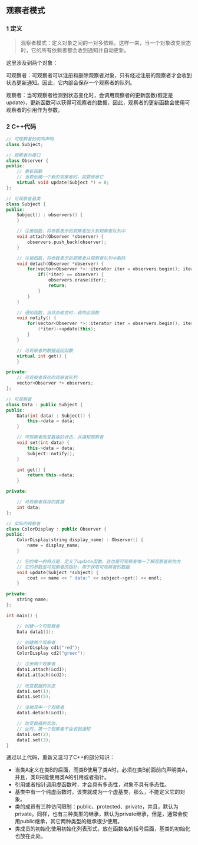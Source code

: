 ## 观察者模式

### 1 定义

> 观察者模式：定义对象之间的一对多依赖，这样一来，当一个对象改变状态时，它的所有依赖者都会收到通知并自动更新。

这里涉及到两个对象：

可观察者：可观察者可以注册和删除观察者对象，只有经过注册的观察者才会收到状态更新通知。因此，它内部会保存一个观察者的队列。

观察者：当可观察者检测到状态变化时，会调用观察者的更新函数(假定是update)，更新函数可以获得可观察者的数据，因此，观察者的更新函数会使用可观察者的引用作为参数。

### 2 C++代码

``` C++
// 可观察者的前向声明
class Subject;

// 观察者的接口
class Observer {
public:
	// 更新函数
	// 当要创建一个新的观察者时，就要继承它
    virtual void update(Subject *) = 0;
};

// 可观察者基类
class Subject {
public:
	Subject() : observers() {
	}

	// 注册函数，将参数表示的观察者加入到观察者队列中
	void attach(Observer *observer) {
		observers.push_back(observer);
	}

	// 注销函数，将参数表示的观察者从观察者队列中删除
	void detach(Observer *observer) {
		for(vector<Observer *>::iterator iter = observers.begin(); iter != observers.end(); ++iter) {
			if((*iter) == observer) {
				observers.erase(iter);
				return;
			}
		}
	}

	// 通知函数，当状态改变时，调用此函数
	void notify() {
		for(vector<Observer *>::iterator iter = observers.begin(); iter != observers.end(); ++iter) {
			(*iter)->update(this);
		}
	}

	// 可观察者的数据返回函数
	virtual int get() {
	}

private:
	// 可观察者保存的观察者队列
	vector<Observer *> observers;
};

// 可观察者
class Data : public Subject {
public:
	Data(int data) : Subject() {
		this->data = data;
	}

	// 可观察者改变数据的状态，并通知观察者
	void set(int data) {
		this->data = data;
		Subject::notify();
	}

	int get() {
		return this->data;
	}

private:

	// 可观察者保存的数据
	int data;
};

// 实际的观察者
class ColorDisplay : public Observer {
public:
	ColorDisplay(string display_name) : Observer() {
		name = display_name;
	}

	// 它的唯一的特点是，定义了update函数，这也是可观察者唯一了解观察者的地方
	// 它的参数是可观察者的指针，用于获取可观察者的数据
	void update(Subject *subject) {
		cout << name << " data:" << subject->get() << endl;
	}

private:
	string name;
};

int main() {

	// 创建一个可观察者
	Data data1(1);

	// 创建两个观察者
	ColorDisplay cd1("red");
	ColorDisplay cd2("green");

	// 注册两个观察者
	data1.attach(&cd1);
	data1.attach(&cd2);
	
	// 改变数据的状态
	data1.set(1);
	data1.set(5);

	// 注销其中一个观察者
	data1.detach(&cd1);

	// 改变数据的状态，
	// 此时，第一个观察者不会收到通知
	data1.set(2);
	data1.set(3);
}
```

通过以上代码，重新又温习了C++的部分知识：

* 当类A定义在类B的后面，而类B使用了类A时，必须在类B前面前向声明类A，并且，类B只能使用类A的引用或者指针。
* 引用或者指针调用虚函数时，才会具有多态性，对象不具有多态性。
* 基类中有一个纯虚函数时，该类就成为一个虚基类，那么，不能定义它的对象。
* 类的成员有三种访问限制：public、protected、private，并且，默认为private。同样，也有三种类型的继承，默认为private继承，但是，通常会使用public继承，其它两种类型的继承很少使用。
* 类成员的初始化使用初始化列表形式，放在函数名的括号后面，基类的初始化也放在此处。